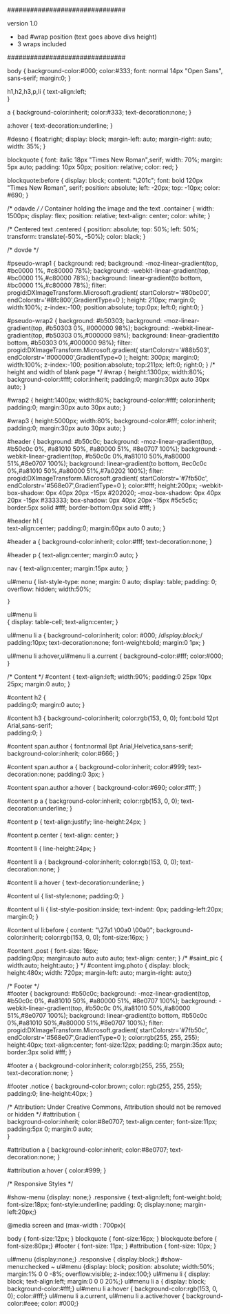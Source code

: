 ###############################

version 1.0
- bad #wrap position (text goes above divs height)
- 3 wraps included


###############################






body {
  background-color:#000;
  color:#333;
  font: normal 14px "Open Sans", sans-serif;
  margin:0;
}

h1,h2,h3,p,li {
  text-align:left;	
}

a {
  background-color:inherit;
  color:#333;
  text-decoration:none; 
}

a:hover {
  text-decoration:underline; 
}	

#desno {
  float:right;
  display: block;
  margin-left: auto;
  margin-right: auto;
  width: 35%;
}

blockquote {
font: italic 18px "Times New Roman",serif;
width: 70%;
margin: 5px auto;
padding: 10px 50px;
position: relative;
color: red;
}
	

blockquote:before {
display: block;
content: "\201c";
font: bold 120px "Times New Roman", serif;
position: absolute;
left: -20px;
top: -10px;
color: #690;
}

/* odavde */
/* Container holding the image and the text 
.container {
  width: 1500px;
  display: flex;
  position: relative;
  text-align: center;
  color: white;
}

/* Centered text 
.centered {
  position: absolute;
  top: 50%;
  left: 50%;
  transform: translate(-50%, -50%);
  color: black;
}

/* dovde */

#pseudo-wrap1 {
background: red;
background: -moz-linear-gradient(top,  #bc0000 1%, #c80000 78%);
background: -webkit-linear-gradient(top,  #bc0000 1%,#c80000 78%);
background: linear-gradient(to bottom,  #bc0000 1%,#c80000 78%);
filter: progid:DXImageTransform.Microsoft.gradient( startColorstr='#80bc00', endColorstr='#8fc800',GradientType=0 );
height: 210px;
margin:0;
width:100%;
z-index:-100;
position:absolute;
top:0px; left:0; right:0;
}

#pseudo-wrap2 {
background: #b50303;
background: -moz-linear-gradient(top,  #b50303 0%, #000000 98%);
background: -webkit-linear-gradient(top,  #b50303 0%,#000000 98%);
background: linear-gradient(to bottom,  #b50303 0%,#000000 98%);
filter: progid:DXImageTransform.Microsoft.gradient( startColorstr='#88b503', endColorstr='#000000',GradientType=0 );
height: 300px;
margin:0;
width:100%;
z-index:-100;
position:absolute;
top:211px; left:0; right:0;
}
/* height and width of blank page */
#wrap {
  height:1300px;
  width:80%;
  background-color:#fff;
  color:inherit;
  padding:0;
  margin:30px auto 30px auto; 
}

#wrap2 {
  height:1400px;
  width:80%;
  background-color:#fff;
  color:inherit;
  padding:0;
  margin:30px auto 30px auto;
}

#wrap3 {
  height:5000px;
  width:80%;
  background-color:#fff;
  color:inherit;
  padding:0;
  margin:30px auto 30px auto;
}

#header {
  background: #b50c0c;
  background: -moz-linear-gradient(top,  #b50c0c 0%, #a81010 50%, #a80000 51%, #8e0707 100%);
  background: -webkit-linear-gradient(top,  #b50c0c 0%,#a81010 50%,#a80000 51%,#8e0707 100%);
  background: linear-gradient(to bottom,  #ec0c0c 0%,#a81010 50%,#a80000 51%,#7a0202 100%);
  filter: progid:DXImageTransform.Microsoft.gradient( startColorstr='#7fb50c', endColorstr='#568e07',GradientType=0 );
  color:#fff;
  height:200px;
  -webkit-box-shadow: 0px 40px 20px -15px #202020;
  -moz-box-shadow: 0px 40px 20px -15px #333333;
  box-shadow: 0px 40px 20px -15px #5c5c5c;
  border:5px solid #fff;
  border-bottom:0px solid #fff;
}

#header h1 {	
  text-align:center;
  padding:0;
  margin:60px auto 0 auto; 
}

#header a
{	background-color:inherit;
	color:#fff;
	text-decoration:none; }
	
#header p
{	text-align:center;
	margin:0 auto; }

nav {
  text-align:center;
  margin:15px auto;
}
	
ul#menu {
    list-style-type: none;
    margin: 0 auto;
    display: table;
    padding: 0;
    overflow: hidden;
    width:50%;

    }

ul#menu li  
 { 	display: table-cell;
    text-align:center;  }
   
ul#menu li a {
    background-color:inherit;
    color: #000;
    /*display:block;*/
    padding:10px;
    text-decoration:none;
    font-weight:bold;
    margin:0 1px;
}

ul#menu li a:hover,ul#menu li a.current
{	background-color:#fff;
	color:#000;	}
	
/* Content */
#content
{	text-align:left;
	width:90%;
	padding:0 25px 10px 25px;
	margin:0 auto;	}
	
#content h2
{	
	padding:0;
	margin:0 auto; }	

#content h3
{	background-color:inherit;
	color:rgb(153, 0, 0);
	font:bold 12pt Arial,sans-serif;	
	padding:0;	}

#content span.author
{	font:normal 8pt Arial,Helvetica,sans-serif;
	background-color:inherit;
	color:#666;	}

#content span.author a
{	background-color:inherit;
	color:#999;
	text-decoration:none;
	padding:0 3px; }

#content span.author a:hover
{	background-color:#690;
	color:#fff;	}

#content p a
{	background-color:inherit;
	color:rgb(153, 0, 0);
	text-decoration:underline;	} 	
	
#content p
{	text-align:justify;
	line-height:24px; }

#content p.center { text-align: center; }
	
#content li
{	line-height:24px;	}

#content li a
{	background-color:inherit;
	color:rgb(153, 0, 0);
	text-decoration:none;	}

#content li a:hover
{	text-decoration:underline; }

#content ul {
  list-style:none;
  padding:0;
}
	
#content ul li
{	list-style-position:inside;
    text-indent: 0px;
	padding-left:20px;
	margin:0; }	
	
#content ul li:before {
  content: "\27a1 \00a0 \00a0";
  background-color:inherit;
  color:rgb(153, 0, 0);
  font-size:16px;
}

#content .post
{ font-size: 16px;	
  padding:0px;
  margin:auto auto auto auto;
  text-align: center;	}
/*
#saint_pic {
  width:auto;
  height:auto;
}
*/
#content img.photo
{
   display: block;
   height:480x;
   width: 720px;
   margin-left: auto;
   margin-right: auto;}

/* Footer */	
#footer {
  background: #b50c0c;
  background: -moz-linear-gradient(top,  #b50c0c 0%, #a81010 50%, #a80000 51%, #8e0707 100%);
  background: -webkit-linear-gradient(top,  #b50c0c 0%,#a81010 50%,#a80000 51%,#8e0707 100%);
  background: linear-gradient(to bottom,  #b50c0c 0%,#a81010 50%,#a80000 51%,#8e0707 100%);
  filter: progid:DXImageTransform.Microsoft.gradient( startColorstr='#7fb50c', endColorstr='#568e07',GradientType=0 );
  color:rgb(255, 255, 255);
  height:40px;
  text-align:center;
  font-size:12px;
  padding:0;
  margin:35px auto;	
  border:3px solid #fff;
}

#footer a
{	background-color:inherit;
	color:rgb(255, 255, 255);	
	text-decoration:none;	}
	
#footer .notice
{	background-color:brown;
	color: rgb(255, 255, 255);
	padding:0;
  line-height:40px;
}

/* Attribution: Under Creative Commons, Attribution should not be removed or hidden */
#attribution {	
  background-color:inherit;
  color:#8e0707;
  text-align:center;
  font-size:11px;
  padding:5px 0;
  margin:0 auto;	
}

#attribution a
{	background-color:inherit;
	color:#8e0707;
	text-decoration:none;	}
	
#attribution a:hover
{	color:#999;	}

/* Responsive Styles */

#show-menu {display: none;}
.responsive { text-align:left; font-weight:bold; font-size:18px; font-style:underline; padding: 0; display:none; margin-left:20px;}

@media screen and (max-width : 700px){

body { font-size:12px; }
blockquote { font-size:16px; }
blockquote:before { font-size:80px;}
#footer { font-size: 11px; }
#attribution { font-size: 10px; }

ul#menu {display:none;}
.responsive { display:block;}
#show-menu:checked ~ ul#menu {display: block; position: absolute;  width:50%; margin:1% 0 0 -8%; overflow:visible; z-index:100;}
ul#menu li { display: block; text-align:left; margin:0 0 0 20%;}
ul#menu li a { display: block; background-color:#fff;}
ul#menu li a:hover { background-color:rgb(153, 0, 0); color:#fff;}
ul#menu li a.current, ul#menu li a.active:hover {    background-color:#eee;  color: #000;}


